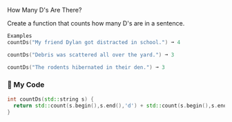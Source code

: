 How Many D's Are There?

Create a function that counts how many D's are in a sentence.
```c++
Examples
countDs("My friend Dylan got distracted in school.") ➞ 4

countDs("Debris was scattered all over the yard.") ➞ 3

countDs("The rodents hibernated in their den.") ➞ 3
```
### :leaves: My Code
```c++
int countDs(std::string s) {
  return std::count(s.begin(),s.end(),'d') + std::count(s.begin(),s.end(),'D');
}
```
